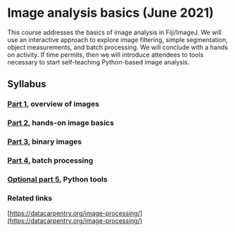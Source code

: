 # Image analysis basics (June 2021)

This course addresses the basics of image analysis in Fiji/ImageJ. We
will use an interactive approach to explore image filtering, simple
segmentation, object measurements, and batch processing. We will
conclude with a hands on activity. If time permits, then we will
introduce attendees to tools necessary to start self-teaching
Python-based image analysis.

## Syllabus

### [Part 1](image_analysis_basics_pt1.md), overview of images

### [Part 2](image_analysis_basics_pt2.md), hands-on image basics

### [Part 3](image_analysis_basics_pt3.md), binary images

### [Part 4](image_analysis_basics_pt4.md), batch processing

### [Optional part 5](image_analysis_basics_pt5.md), Python tools

### Related links

[https://datacarpentry.org/image-processing/](https://datacarpentry.org/image-processing/)
